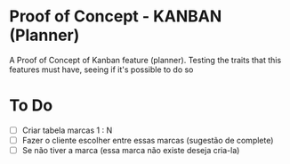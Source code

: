 # Proof of Concept - KANBAN (Planner)
A Proof of Concept of Kanban feature (planner). Testing the traits that this features must have, seeing if it's possible to do so

# To Do
- [ ] Criar tabela marcas 1 : N
- [ ] Fazer o cliente escolher entre essas marcas (sugestão de complete)
- [ ] Se não tiver a marca (essa marca não existe deseja cria-la)
